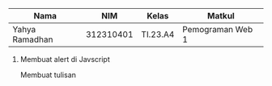 |Nama|NIM|Kelas|Matkul|
|----|---|-----|------|
|Yahya Ramadhan|312310401|TI.23.A4|Pemograman Web 1|

1. Membuat alert di Javscript

   Membuat tulisan <script> dulu untuk membuat Javascript secara internal nya
![Screenshot 2024-11-02 153455](https://github.com/user-attachments/assets/93fb24de-4b09-4d8e-9852-c1fdded63984)
    Maka hasilnya akan seperti ini
![Screenshot 2024-11-02 153214](https://github.com/user-attachments/assets/8f3a0681-693b-4a83-8640-c6b7d3c8c6f0)


2. Membuat tulisan tambahan
   
   Membuat tulisan tambahan dengan menambahkan document.write di Javascript internalnya <script>
   ![Screenshot 2024-11-02 153620](https://github.com/user-attachments/assets/62597457-f160-47d6-acf3-97745872291c)

    Hasilnya seperti ini
   ![Screenshot 2024-11-02 153858](https://github.com/user-attachments/assets/a37a5077-fa1b-4ef5-9ad6-824e6ed78355)


3. Mengisi prompt

   Membuat program untuk pengguna bisa mengisi sesuatu dengan Prompt pada Javascript internal

   ![Screenshot 2024-11-02 154603](https://github.com/user-attachments/assets/ebfa465d-3bef-44c0-92e8-b3c920e55309)

    Hasil di web nya akan seperti ini :

   ![Screenshot 2024-11-02 154350](https://github.com/user-attachments/assets/aa4664f1-b897-4a1e-987c-7ff3d7edc0e1)

   ![Screenshot 2024-11-02 154455](https://github.com/user-attachments/assets/5d6cae31-9d5a-475e-87d4-27bc3c11c883)


4. Javascript Onload

    Membuat Javscript Onload dibagian Head HTML

   ![Screenshot 2024-11-02 154950](https://github.com/user-attachments/assets/f12ab039-ffe4-4f81-83ac-a1149bf1a3a5)

   Hasilnya sama seperti alert dibagian <script>
   ![Screenshot 2024-11-02 154959](https://github.com/user-attachments/assets/8134d885-68b1-4def-b00f-761ce6da5f93)


5. Aritmatika di Javascript

   Membuat program untuk membuat aritmatika di Javascript

   ![Screenshot 2024-11-02 155609](https://github.com/user-attachments/assets/362808ec-744d-434d-bb91-c0ab198969e6)

    Hasil di web nya akan seperti ini
   ![Screenshot 2024-11-02 155650](https://github.com/user-attachments/assets/6d7f152e-4e65-4ad9-9622-6b2235925f86)

    Setelah di klik arithmetic :
   ![Screenshot 2024-11-02 155725](https://github.com/user-attachments/assets/396a6830-754a-46f3-8735-1d74d2ccf059)

    Kenapa hasilnya seperti itu? karena di bagian onclick nya kita menambahkan function test dan angka (9, 4), kalau angka nya diubah
   maka hasilnya akan berubah juga

6. Membuat if & else di Javascript

   Membuat program if & else di Javascript
   ![Screenshot 2024-11-02 160231](https://github.com/user-attachments/assets/a595225b-1c12-4379-bfd1-0b6e0dcd72de)

    Tampilan di web akan seperti ini :
   ![Screenshot 2024-11-02 160353](https://github.com/user-attachments/assets/11b1e509-b738-4cae-b03b-5d05e466b019)


    Ketika kita memilih angka dari 0 - 50 maka hasilnya akan seperti ini :
   ![Screenshot 2024-11-02 160401](https://github.com/user-attachments/assets/04ad9407-b6ab-4fee-8059-2f277ccaeebf)

    Lain cerita kalau kita mengisi angka dari 60 - 100 maka hasilnya akan seperti ini :
   ![Screenshot 2024-11-02 160441](https://github.com/user-attachments/assets/78967fe8-2c05-48c1-a180-b29bb29ca846)


7. Switch kondisi

   Membuat program untuk membuat switch tergantung kondisi
   ![Screenshot 2024-11-02 160951](https://github.com/user-attachments/assets/49c00f34-0a43-45a3-b19e-19fa1b3445c3)


    Tampilan di web awalnya seperti ini :
   ![Screenshot 2024-11-02 161050](https://github.com/user-attachments/assets/44aaf366-351f-48e8-9ecf-0cafe79a16a5)

    Ketika kita menekan tombol switch nya akan muncul seperti ini :
   ![Screenshot 2024-11-02 161132](https://github.com/user-attachments/assets/c0eb33f9-cca0-489d-bfed-e64f184135ea)

    Ketika kita meng-input nomor dari angka 1 - 5 akan muncul kondisi seperti ini :
   ![Screenshot 2024-11-02 161145](https://github.com/user-attachments/assets/a3200c74-fcc6-41e0-b3d3-072b3caa789c)


8. Form input

   Membuat program untuk mengecek apakah bilangan yang di input genap/ganjil
   ![Screenshot 2024-11-02 163649](https://github.com/user-attachments/assets/319c4f9c-7e4c-46ea-bef7-c9de02b47518)


    Setelah dibuka tampilannya seperti ini :
   ![Screenshot 2024-11-02 163750](https://github.com/user-attachments/assets/81fe54dc-c431-4a29-bc97-6833f8f464c7)

    Setelah kita input angka maka akan muncul hasilnya :
   ![Screenshot 2024-11-02 163801](https://github.com/user-attachments/assets/3c630a99-9618-446c-a012-5c795b538d35)


9. Form button

    Membuat program untuk meengubah warna background dan warna text dengan Javascript
   ![Screenshot 2024-11-02 163801](https://github.com/user-attachments/assets/a644c1f7-daff-494b-956a-0d8efe94fd3a)

    Halaman web nya akan seperti ini :
   ![Screenshot 2024-11-02 164543](https://github.com/user-attachments/assets/b5f36317-c578-482a-ae6f-f937965284ca)

    Ketika kita mengubah warna background dan text nya
   ![Screenshot 2024-11-02 164651](https://github.com/user-attachments/assets/e90a2089-4753-431e-8c19-a95d561a93bf)

     Warna nya bisa kita ubah dengan cara mengubah ('GREEN') & ('WHITE') nya dengan warna yang
     kita inginkan, contoh warna background saya ubah menjadi aqua dan teks menjadi orange :
   ![Screenshot 2024-11-02 164935](https://github.com/user-attachments/assets/9667e4eb-f5fb-42e9-aaa7-384cdfca0e27)


10. HTML DOM

    Membuat program untuk menghitung otomatis dengan checkbox
![Screenshot 2024-11-02 170044](https://github.com/user-attachments/assets/8f595119-e3dd-4595-aee9-0f12eef2901e)

    Untuk tampilan web nya akan seperti ini :
    
    ![Screenshot 2024-11-02 170149](https://github.com/user-attachments/assets/d14abb88-84b5-4743-beb3-a7f35c96231b)

    Ketika kita meng-klik 1 checkbox :
    ![Screenshot 2024-11-02 170309](https://github.com/user-attachments/assets/f6e2382b-e06b-48b1-9182-283562f97e62)

    Ketika kita meng-klik lebih dari 1 checkbox maka harganya akan bertambah otomatis :
    ![Screenshot 2024-11-02 170350](https://github.com/user-attachments/assets/df567979-3df6-475e-b74b-dd26825da872)
